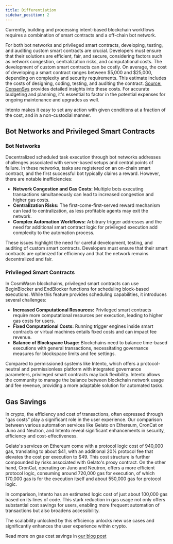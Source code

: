 ```yaml
---
title: Differentiation
sidebar_position: 2
---
```


Currently, building and processing intent-based blockchain workflows requires a combination of smart contracts and a off-chain bot network.

For both bot networks and privileged smart contracts, developing, testing, and auditing custom smart contracts are crucial. Developers must ensure that their solutions are efficient, fair, and secure, considering factors such as network congestion, centralization risks, and computational costs.
The development of custom smart contracts can be costly. On average, the cost of developing a smart contract ranges between $5,000 and $25,000, depending on complexity and security requirements. This estimate includes the costs of designing, coding, testing, and auditing the contract. [Source: ConsenSys](https://consensys.net/blog/blockchain-development/the-cost-of-developing-a-smart-contract/) provides detailed insights into these costs. For accurate budgeting and planning, it's essential to factor in the potential expenses for ongoing maintenance and upgrades as well.

Intento makes it easy to set any action with given conditions at a fraction of the cost, and in a non-custodial manner.

## Bot Networks and Privileged Smart Contracts

### Bot Networks

Decentralized scheduled task execution through bot networks addresses challenges associated with server-based setups and central points of failure. In these networks, tasks are registered on an on-chain smart contract, and the first successful bot typically claims a reward. However, there are notable inefficiencies:

- **Network Congestion and Gas Costs:** Multiple bots executing transactions simultaneously can lead to increased congestion and higher gas costs.
- **Centralization Risks:** The first-come-first-served reward mechanism can lead to centralization, as less profitable agents may exit the network.
- **Complex Automation Workflows:** Arbitrary trigger addresses and the need for additional smart contract logic for privileged execution add complexity to the automation process.

These issues highlight the need for careful development, testing, and auditing of custom smart contracts. Developers must ensure that their smart contracts are optimized for efficiency and that the network remains decentralized and fair.

### Privileged Smart Contracts

In CosmWasm blockchains, privileged smart contracts can use BeginBlocker and EndBlocker functions for scheduling block-based executions. While this feature provides scheduling capabilities, it introduces several challenges:

- **Increased Computational Resources:** Privileged smart contracts require more computational resources per execution, leading to higher gas costs for users.
- **Fixed Computational Costs:** Running trigger engines inside smart contracts or virtual machines entails fixed costs and can impact fee revenue.
- **Balance of Blockspace Usage:** Blockchains need to balance time-based executions with general transactions, necessitating governance measures for blockspace limits and fee settings.

Compared to permissioned systems like Intento, which offers a protocol-neutral and permissionless platform with integrated governance parameters, privileged smart contracts may lack flexibility. Intento allows the community to manage the balance between blockchain network usage and fee revenue, providing a more adaptable solution for automated tasks.

## Gas Savings

In crypto, the efficiency and cost of transactions, often expressed through "gas costs" play a significant role in the user experience. Our comparison between various automation services like Gelato on Ethereum, CronCat on Juno and Neutron, and Intento reveal significant enhancements in security, efficiency and cost-effectiveness.

Gelato's services on Ethereum come with a protocol logic cost of 940,000 gas, translating to about $41, with an additional 20% protocol fee that elevates the cost per execution to $49. This cost structure is further compounded by risks associated with Gelato's proxy contract. On the other hand, CronCat, operating on Juno and Neutron, offers a more efficient protocol logic, consuming around 720,000 gas for execution, of which 170,000 gas is for the execution itself and about 550,000 gas for protocol logic.

In comparison, Intento has an estimated logic cost of just about 100,000 gas based on its lines of code. This stark reduction in gas usage not only offers substantial cost savings for users, enabling more frequent automation of transactions but also broadens accessibility.

The scalability unlocked by this efficiency unlocks new use cases and significantly enhances the user experience within crypto.

Read more on gas cost savings in [our blog post](https://intento.zone/post/gas-cost-in-action-processing-an-analysis/)
